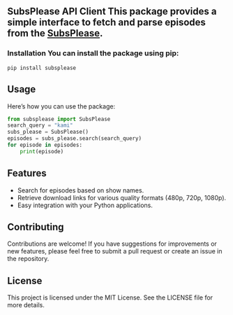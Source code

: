 ## SubsPlease API Client This package provides a simple interface to fetch and parse episodes from the [SubsPlease](https://subsplease.org/).

### Installation You can install the package using pip:

```
pip install subsplease
```

## Usage

Here’s how you can use the package:

```py
from subsplease import SubsPlease
search_query = "kami"
subs_please = SubsPlease()
episodes = subs_please.search(search_query)
for episode in episodes:
    print(episode)
```

## Features

- Search for episodes based on show names.
- Retrieve download links for various quality formats (480p, 720p, 1080p).
- Easy integration with your Python applications.

## Contributing

Contributions are welcome! If you have suggestions for improvements or new features, please feel free to submit a pull request or create an issue in the repository.

## License

This project is licensed under the MIT License. See the LICENSE file for more details.
